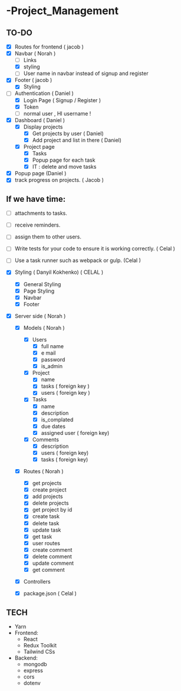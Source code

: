 # -Project_Management

## TO-DO

- [X] Routes for frontend ( jacob )
- [X] Navbar ( Norah )
  - [ ] Links
  - [X] styling
  - [ ] User name in navbar instead of signup and register
- [X] Footer ( jacob )
  - [X] Styling

- [ ] Authentication ( Daniel )
  - [x] Login Page ( Signup / Register )
  - [X] Token
  - [ ] normal user ,  HI username !

- [X] Dashboard ( Daniel )
  - [X] Display projects
    - [X] Get projects by user ( Daniel)
    - [x] Add project and list in there ( Daniel)
  - [X] Project page
    - [X] Tasks
    - [X] Popup page for each task
    - [X] IT : delete and move tasks 

- [X] Popup page (Daniel )
- [X] track progress on projects. ( Jacob )

## If we have time:

- [ ]  attachments to tasks.
- [ ]  receive reminders.
- [ ]  assign them to other users.
- [ ] Write tests for your code to ensure it is working correctly. ( Celal )
- [ ] Use a task runner such as webpack or gulp. (Celal )

- [X] Styling ( Danyil Kokhenko) ( CELAL )
  - [X] General Styling
  - [X] Page Styling
  - [X] Navbar
  - [X] Footer

- [X] Server side ( Norah )
  - [X] Models ( Norah )
    - [X] Users
      - [X] full name
      - [X] e mail
      - [X] password
      - [X] is_admin
    - [X] Project
      - [X] name
      - [X] tasks ( foreign key )
      - [X] users ( foreign key )
    - [X] Tasks
      - [X] name
      - [X] description
      - [X] is_complated
      - [X] due dates
      - [X] assigned user ( foreign key)
    - [X] Comments
      - [X] description
      - [X] users ( foreign key)
      - [X] tasks ( foreign key)

  - [X] Routes ( Norah )
    - [X] get projects
    - [X] create project
    - [X] add projects
    - [X] delete projects
    - [X] get project by id
    - [X] create task
    - [X] delete task
    - [X] update task
    - [X] get task
    - [X] user routes
    - [X] create comment
    - [X] delete comment
    - [X] update comment
    - [X] get comment
  - [X] Controllers
  - [x] package.json ( Celal )



## TECH 

- Yarn
- Frontend:
  - React
  - Redux Toolkit
  - Tailwind CSs
- Backend:
  - mongodb
  - express
  - cors
  - dotenv
